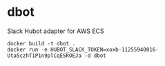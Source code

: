 # dbot
Slack Hubot adapter for AWS ECS

```
docker build -t dbot .
docker run -e HUBOT_SLACK_TOKEN=xoxb-11255940016-Uta5czhT1P1n9plCqESROEJa -d dbot
```